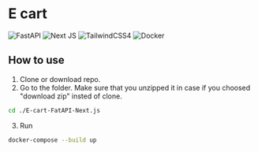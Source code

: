 # E cart

![FastAPI](https://github.com/0789oleh/E-cart-FatAPI-Next.js/FastAPI-005571?style=for-the-badge&logo=fastapi)
![Next JS](https://github.com/0789oleh/E-cart-FatAPI-Next.js/Next-black?style=for-the-badge&logo=next.js&logoColor=white)
![TailwindCSS](https://img.shields.io/badge/tailwindcss-%2338B2AC.svg?style=for-the-badge&logo=tailwind-css&logoColor=white)4
	![Docker](https://img.shields.io/badge/docker-%230db7ed.svg?style=for-the-badge&logo=docker&logoColor=white)

## How to use 

1. Clone or download repo.
2. Go to the folder. Make sure that you unzipped it in case if you choosed "download zip" insted of clone.

```bash
cd ./E-cart-FatAPI-Next.js
```
3. Run 

```bash
docker-compose --build up
```

